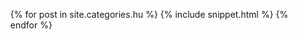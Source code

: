 ---
---
<html>
<head>
  <meta http-equiv="Content-Type" content="text/html; charset=utf-8"/>
  <link rel='stylesheet' href='/css/toc.css' type='text/css'/>
</head>
<body>

<div class='wrap'>
  <ul class='toc handwriting'>
    {% for post in site.categories.hu %}
      {% include snippet.html %}
    {% endfor %}
  </ul>
</div>

</body>
</html>
